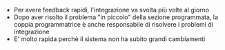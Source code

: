 - Per avere feedback rapidi, l'integrazione va svolta più volte al giorno
- Dopo aver risolto il problema "in piccolo" della sezione programmata, la coppia programmatrice è anche responsabile di risolvere i problemi di integrazione
- E' molto rapida perchè il sistema non ha subito grandi cambiamenti